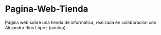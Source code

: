 # Pagina-Web-Tienda
Página web sobre una tienda de informática, realizada en colaboración con Alejandro Ríos López (ariolop).
